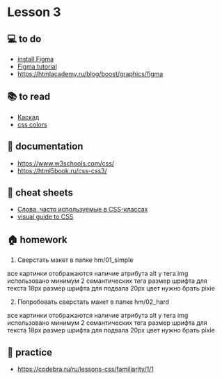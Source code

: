 
# Lesson 3

## :computer: to do
* [install Figma](https://www.figma.com/downloads/)
* [Figma tutorial](https://www.youtube.com/watch?v=hcrxKw_t3Ao)
* https://htmlacademy.ru/blog/boost/graphics/figma

## :books: to read
* [Каскад](https://ru.hexlet.io/courses/html/lessons/cascade/theory_unit)
* [css colors](https://html5book.ru/css-colors/)

## :notebook: documentation
* https://www.w3schools.com/css/
* https://html5book.ru/css-css3/

## :pushpin: cheat sheets
* [Слова, часто используемые в CSS-классах](https://github.com/yoksel/common-words)
* [visual guide to CSS](https://cssreference.io/)

<!-- ## :octocat: advanced
* []()
* []() -->

## :house: homework

1. Сверстать макет в папке hm/01_simple

все картинки отображаются
наличие атрибута alt у тега img
использовано минимум 2 семантических тега
размер шрифта для текста 18px
размер шрифта для подвала 20px
цвет нужно брать pixie

2. Попробовать сверстать макет в папке hm/02_hard

все картинки отображаются
наличие атрибута alt у тега img
использовано минимум 2 семантических тега
размер шрифта для текста 18px
размер шрифта для подвала 20px
цвет нужно брать pixie


## :muscle: practice
* https://codebra.ru/ru/lessons-css/familiarity/1/1
  
<!-- ## :nerd_face: in addition

